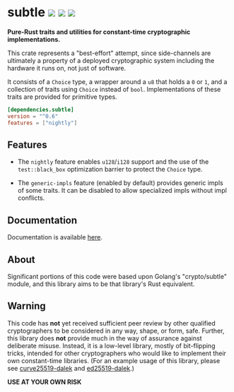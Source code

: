 # subtle  [![](https://img.shields.io/crates/v/subtle.svg)](https://crates.io/crates/subtle) [![](https://docs.rs/subtle/badge.svg)](https://docs.rs/subtle) [![](https://travis-ci.org/dalek-cryptography/subtle.svg?branch=master)](https://travis-ci.org/dalek-cryptography/subtle)

**Pure-Rust traits and utilities for constant-time cryptographic implementations.**

This crate represents a "best-effort" attempt, since side-channels
are ultimately a property of a deployed cryptographic system
including the hardware it runs on, not just of software.

It consists of a `Choice` type, a wrapper around a `u8` that holds a
`0` or `1`, and a collection of traits using `Choice` instead of
`bool`.  Implementations of these traits are provided for primitive
types.

```toml
[dependencies.subtle]
version = "^0.6"
features = ["nightly"]
```

## Features

* The `nightly` feature enables `u128`/`i128` support and the use of
the `test::black_box` optimization barrier to protect the `Choice`
type.

* The `generic-impls` feature (enabled by default) provides generic
impls of some traits.  It can be disabled to allow specialized impls
without impl conflicts.

## Documentation

Documentation is available [here](https://docs.rs/subtle).

## About

Significant portions of this code were based upon Golang's "crypto/subtle"
module, and this library aims to be that library's Rust equivalent.

## Warning

This code has **not** yet received sufficient peer review by other qualified
cryptographers to be considered in any way, shape, or form, safe.  Further, this
library does **not** provide much in the way of assurance against deliberate
misuse.  Instead, it is a low-level library, mostly of bit-flipping tricks,
intended for other cryptographers who would like to implement their own
constant-time libraries.  (For an example usage of this library, please see
[curve25519-dalek](https://github.com/dalek-cryptography/curve25519-dalek) and
[ed25519-dalek](https://github.com/dalek-cryptography/ed25519-dalek).)

**USE AT YOUR OWN RISK**

